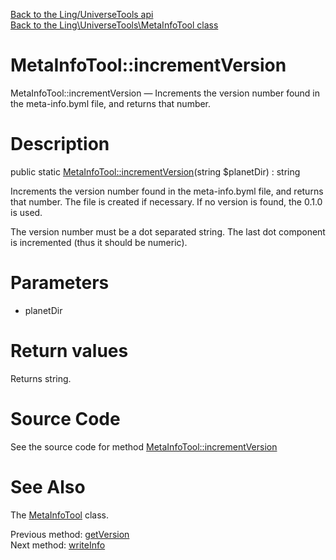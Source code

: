 [Back to the Ling/UniverseTools api](https://github.com/lingtalfi/UniverseTools/blob/master/doc/api/Ling/UniverseTools.md)<br>
[Back to the Ling\UniverseTools\MetaInfoTool class](https://github.com/lingtalfi/UniverseTools/blob/master/doc/api/Ling/UniverseTools/MetaInfoTool.md)


MetaInfoTool::incrementVersion
================



MetaInfoTool::incrementVersion — Increments the version number found in the meta-info.byml file, and returns that number.




Description
================


public static [MetaInfoTool::incrementVersion](https://github.com/lingtalfi/UniverseTools/blob/master/doc/api/Ling/UniverseTools/MetaInfoTool/incrementVersion.md)(string $planetDir) : string




Increments the version number found in the meta-info.byml file, and returns that number.
The file is created if necessary.
If no version is found, the 0.1.0 is used.

The version number must be a dot separated string.
The last dot component is incremented (thus it should be numeric).




Parameters
================


- planetDir

    


Return values
================

Returns string.








Source Code
===========
See the source code for method [MetaInfoTool::incrementVersion](https://github.com/lingtalfi/UniverseTools/blob/master/MetaInfoTool.php#L107-L127)


See Also
================

The [MetaInfoTool](https://github.com/lingtalfi/UniverseTools/blob/master/doc/api/Ling/UniverseTools/MetaInfoTool.md) class.

Previous method: [getVersion](https://github.com/lingtalfi/UniverseTools/blob/master/doc/api/Ling/UniverseTools/MetaInfoTool/getVersion.md)<br>Next method: [writeInfo](https://github.com/lingtalfi/UniverseTools/blob/master/doc/api/Ling/UniverseTools/MetaInfoTool/writeInfo.md)<br>

